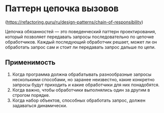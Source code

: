# Паттерн цепочка вызовов
(https://refactoring.guru/ru/design-patterns/chain-of-responsibility)

Цепочка обязанностей — это поведенческий паттерн проектирования, который позволяет передавать запросы последовательно по цепочке обработчиков. Каждый последующий обработчик решает, может ли он обработать запрос сам и стоит ли передавать запрос дальше по цепи.

## Применимость
1. Когда программа должна обрабатывать разнообразные запросы несколькими способами, но заранее неизвестно, какие конкретно запросы будут приходить и какие обработчики для них понадобятся.
2. Когда важно, чтобы обработчики выполнялись один за другим в строгом порядке.
3. Когда набор объектов, способных обработать запрос, должен задаваться динамически.